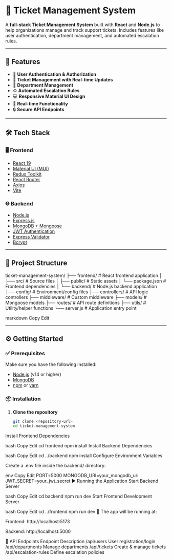 # 🎫 Ticket Management System

A **full-stack Ticket Management System** built with **React** and **Node.js** to help organizations manage and track support tickets. Includes features like user authentication, department management, and automated escalation rules.

---

## 🚀 Features

- 🔐 **User Authentication & Authorization**
- 📝 **Ticket Management with Real-time Updates**
- 🏢 **Department Management**
- ⚙️ **Automated Escalation Rules**
- 💻 **Responsive Material UI Design**
- 🔁 **Real-time Functionality**
- 🔒 **Secure API Endpoints**

---

## 🛠️ Tech Stack

### 🖥️ Frontend
- [React 19](https://react.dev/)
- [Material UI (MUI)](https://mui.com/)
- [Redux Toolkit](https://redux-toolkit.js.org/)
- [React Router](https://reactrouter.com/)
- [Axios](https://axios-http.com/)
- [Vite](https://vitejs.dev/)

### 🌐 Backend
- [Node.js](https://nodejs.org/)
- [Express.js](https://expressjs.com/)
- [MongoDB + Mongoose](https://mongoosejs.com/)
- [JWT Authentication](https://jwt.io/)
- [Express Validator](https://express-validator.github.io/)
- [Bcrypt](https://github.com/kelektiv/node.bcrypt.js)

---

## 📁 Project Structure

ticket-management-system/
├── frontend/ # React frontend application
│ ├── src/ # Source files
│ ├── public/ # Static assets
│ └── package.json # Frontend dependencies
│
└── backend/ # Node.js backend application
├── config/ # Environment/config files
├── controllers/ # API logic controllers
├── middleware/ # Custom middleware
├── models/ # Mongoose models
├── routes/ # API route definitions
├── utils/ # Utility/helper functions
└── server.js # Application entry point

markdown
Copy
Edit

---

## ⚙️ Getting Started

### ✅ Prerequisites

Make sure you have the following installed:

- [Node.js](https://nodejs.org/) (v14 or higher)
- [MongoDB](https://www.mongodb.com/)
- [npm](https://www.npmjs.com/) or [yarn](https://yarnpkg.com/)

### 📦 Installation

1. **Clone the repository**
   ```bash
   git clone <repository-url>
   cd ticket-management-system
Install Frontend Dependencies

bash
Copy
Edit
cd frontend
npm install
Install Backend Dependencies

bash
Copy
Edit
cd ../backend
npm install
Configure Environment Variables

Create a .env file inside the backend/ directory:

env
Copy
Edit
PORT=5000
MONGODB_URI=your_mongodb_uri
JWT_SECRET=your_jwt_secret
▶️ Running the Application
Start Backend Server

bash
Copy
Edit
cd backend
npm run dev
Start Frontend Development Server

bash
Copy
Edit
cd ../frontend
npm run dev
📍 The app will be running at:

Frontend: http://localhost:5173

Backend: http://localhost:5000

📡 API Endpoints
Endpoint	Description
/api/users	User registration/login
/api/departments	Manage departments
/api/tickets	Create & manage tickets
/api/escalation-rules	Define escalation policies
